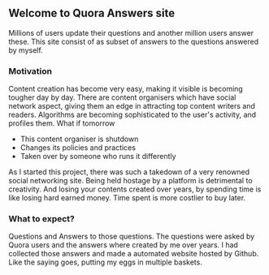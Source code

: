 ## Welcome to Quora Answers site

Millions of users update their questions and another million users answer these. This site consist of as subset of answers to the questions answered by myself. 

### Motivation

Content creation has become very easy, making it visible is becoming tougher day by day. There are content organisers which have social network aspect, giving them an edge in attracting top content writers and readers. Algorithms are becoming sophisticated to the user's activity, and profiles them. What if tomorrow 

- This content organiser is shutdown
- Changes its policies and practices
- Taken over by someone who runs it differently

As I started this project, there was such a takedown of a very renowned social networking site. Being held hostage by a platform is detrimental to creativity. And losing your contents created over years, by spending time is like losing hard earned money. Time spent is more costlier to buy later.

### What to expect?

Questions and Answers to those questions. The questions were asked by Quora users and the answers where created by me over years. I had collected those answers and made a automated website hosted by Github. Like the saying goes, putting my eggs in multiple baskets.  


